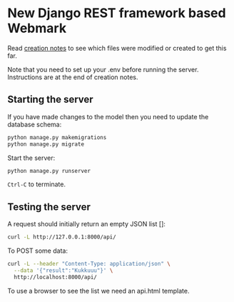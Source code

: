 # New Django REST framework based Webmark

Read [creation notes](CreationNotes.md) to see which files were modified or created to get this far.

Note that you need to set up your .env before running the server. Instructions are at the end of creation notes.

## Starting the server

If you have made changes to the model then you need to update the database schema:

```bash
python manage.py makemigrations
python manage.py migrate
```

Start the server:

```bash
python manage.py runserver
```

`Ctrl-C` to terminate.

## Testing the server

A request should initially return an empty JSON list []:

```bash
curl -L http://127.0.0.1:8000/api/
```

To POST some data:

```bash
curl -L --header "Content-Type: application/json" \
  --data '{"result":"Kukkuuu"}' \
  http://localhost:8000/api/
```

To use a browser to see the list we need an api.html template.
